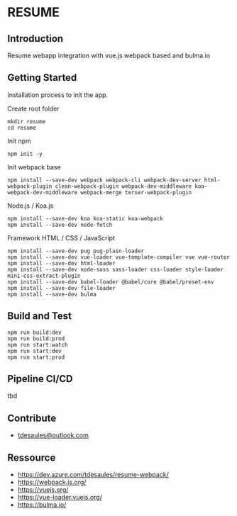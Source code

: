 # RESUME

## Introduction

Resume webapp integration with vue.js webpack based and bulma.io

## Getting Started

Installation process to init the app.

Create root folder

```shell
mkdir resume
cd resume
```

Init npm

```shell
npm init -y
```

Init webpack base

```shell
npm install --save-dev webpack webpack-cli webpack-dev-server html-webpack-plugin clean-webpack-plugin webpack-dev-middleware koa-webpack-dev-middleware webpack-merge terser-webpack-plugin
```

Node.js / Koa.js

```shell
npm install --save-dev koa koa-static koa-webpack
npm install --save-dev node-fetch
```

Framework HTML / CSS / JavaScript

```shell
npm install --save-dev pug pug-plain-loader
npm install --save-dev vue-loader vue-template-compiler vue vue-router
npm install --save-dev html-loader
npm install --save-dev node-sass sass-loader css-loader style-loader mini-css-extract-plugin
npm install --save-dev babel-loader @babel/core @babel/preset-env
npm install --save-dev file-loader
npm install --save-dev bulma
```

## Build and Test

```shell
npm run build:dev
npm run build:prod
npm run start:watch
npm run start:dev
npm run start:prod
```

## Pipeline CI/CD

tbd

## Contribute

- tdesaules@outlook.com

## Ressource

- <https://dev.azure.com/tdesaules/resume-webpack/>
- <https://webpack.js.org/>
- <https://vuejs.org/>
- <https://vue-loader.vuejs.org/>
- <https://bulma.io/>
